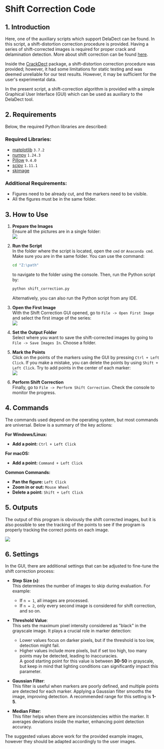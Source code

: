 # Shift Correction Code

## 1. Introduction

Here, one of the auxiliary scripts which support DelaDect can be found. In this script, a shift-distortion correction procedure is provided. Having a series of shift-corrected images is required for proper crack and delamination detection. More about shift correction can be found [here](https://crackdect.readthedocs.io/en/latest/shift_correction.html).

Inside the [CrackDect](https://github.com/mattdrvo/CrackDect) package, a shift-distortion correction procedure was provided; however, it had some limitations for static testing and was deemed unreliable for our test results. However, it may be sufficient for the user's experimental data.

In the present script, a shift-correction algorithm is provided with a simple Graphical User Interface (GUI) which can be used as auxiliary to the DelaDect tool.

## 2. Requirements

Below, the required Python libraries are described:

### Required Libraries:
- [matplotlib](https://pypi.org/project/matplotlib/) `3.7.2`
- [numpy](https://pypi.org/project/numpy/) `1.24.3`
- [Pillow](https://pypi.org/project/pillow/) `9.4.0`
- [scipy](https://pypi.org/project/scipy/) `1.11.1`
- [skimage](https://scikit-image.org/)

### Additional Requirements:
- Figures need to be already cut, and the markers need to be visible.
- All the figures must be in the same folder.

## 3. How to Use

1. **Prepare the Images**  
    Ensure all the pictures are in a single folder:  
    ![](media/images_folder.png)

2. **Run the Script**  
    In the folder where the script is located, open the `cmd` or `Anaconda cmd`. Make sure you are in the same folder. You can use the command:

    ```bash
    cd "Z:\path"
    ```

    to navigate to the folder using the console. Then, run the Python script by:

    ```bash
    python shift_correction.py
    ```

    Alternatively, you can also run the Python script from any IDE.

3. **Open the First Image**  
    With the Shift Correction GUI opened, go to `File -> Open First Image` and select the first image of the series:  
    ![](media/app.png)

4. **Set the Output Folder**  
    Select where you want to save the shift-corrected images by going to `File -> Save Images In`. Choose a folder.

5. **Mark the Points**  
    Click on the points of the markers using the GUI by pressing `Ctrl + Left Click`. If you make a mistake, you can delete the points by using `Shift + Left Click`. Try to add points in the center of each marker:  
    ![](media/selection.png)

6. **Perform Shift Correction**  
    Finally, go to `File -> Perform Shift Correction`. Check the console to monitor the progress.

## 4. Commands

The commands used depend on the operating system, but most commands are universal. Below is a summary of the key actions:

**For Windows/Linux:**
- **Add a point:** `Ctrl + Left Click`

**For macOS:**
- **Add a point:** `Command + Left Click`

**Common Commands:**
- **Pan the figure:** `Left Click`
- **Zoom in or out:** `Mouse Wheel`
- **Delete a point:** `Shift + Left Click`

## 5. Outputs
The output of this program is obviously the shift corrected images, but it is also possible to see the tracking of the points to see if the program is properly tracking the correct points on each image.

![](media/0105_dic_test.png)

## 6. Settings
In the GUI, there are additional settings that can be adjusted to fine-tune the shift correction process:

- **Step Size (`n`)**:  
    This determines the number of images to skip during evaluation. For example:
    - If `n = 1`, all images are processed.
    - If `n = 2`, only every second image is considered for shift correction, and so on.

- **Threshold Value**:  
    This sets the maximum pixel intensity considered as "black" in the grayscale image. It plays a crucial role in marker detection:
    - Lower values focus on darker pixels, but if the threshold is too low, detection might fail.
    - Higher values include more pixels, but if set too high, too many points may be detected, leading to inaccuracies.  
    A good starting point for this value is between **30-50** in grayscale, but keep in mind that lighting conditions can significantly impact this parameter.

- **Gaussian Filter**:  
    This filter is useful when markers are poorly defined, and multiple points are detected for each marker. Applying a Gaussian filter smooths the image, improving detection. A recommended range for this setting is **1-5**.

- **Median Filter**:  
    This filter helps when there are inconsistencies within the marker. It averages deviations inside the marker, enhancing point detection accuracy.

The suggested values above work for the provided example images, however they should be adapted accordingly to the user images.
